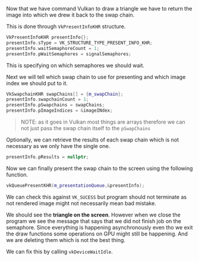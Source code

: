 Now that we have command Vulkan to draw a triangle we have to return the image into which we drew it back to the swap chain. 

This is done through `VkPresentInfoKHR` structure. 

```c++
VkPresentInfoKHR presentInfo{};  
presentInfo.sType = VK_STRUCTURE_TYPE_PRESENT_INFO_KHR;  
presentInfo.waitSemaphoreCount = 1;  
presentInfo.pWaitSemaphores = signalSemaphores;
```

This is specifying on which semaphores we should wait.

Next we will tell which swap chain to use for presenting and which image index we should put to it.

```c++
VkSwapchainKHR swapChains[] = {m_swapChain};  
presentInfo.swapchainCount = 1;  
presentInfo.pSwapchains = swapChains;  
presentInfo.pImageIndices = &imageINdex;
```

>NOTE: as it goes in Vulkan most things are arrays therefore we can not just pass the swap chain itself to the `pSwapChains`

Optionally, we can retrieve the results of each swap chain which is not necessary as we only have the single one.

```c++
presentInfo.pResults = nullptr;
```

Now we can finally present the swap chain to the screen using the following function. 

```c++
vkQueuePresentKHR(m_presentationQueue,&presentInfo);
```
We can check this against `VK_SUCESS` but program should not terminate as not rendered image might not necessarily mean bad mistake. 

We should see the **triangle on the screen**. However when we close the program we see the message that says that we did not finish job on the semaphore. Since everything is happening asynchronously even tho we exit the draw functions some operations on GPU might still be happening. And we are deleting them which is not the best thing.

We can fix this by calling `vkDeviceWaitIdle`. 
